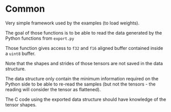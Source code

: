# Common

Very simple framework used by the examples (to load weights).

The goal of those functions is to be able to read the data generated by the Python functions from `export.py`

Those function gives access to `f32` and `f16` aligned buffer contained inside a `uint8` buffer.

Note that the shapes and strides of those tensors are not saved in the data structure.

The data structure only contain the minimum information required on the Python side to be able to re-read the samples (but not the tensors - the reading will consider the tensor as flattened).

The C code using the exported data structure should have knowledge of the tensor shapes.

